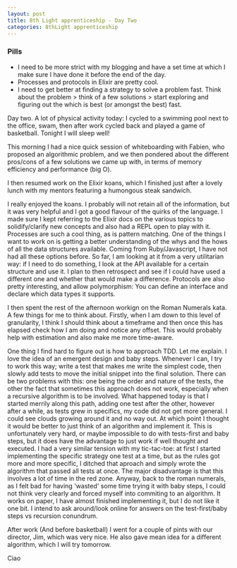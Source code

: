 ```yaml
---
layout: post
title: 8th Light apprenticeship - Day Two
categories: 8thLight apprenticeship
---
```


### Pills
 - I need to be more strict with my blogging and have a set time at which I make sure I have done it before the end of the day.
 - Processes and protocols in Elixir are pretty cool.
 - I need to get better at finding a strategy to solve a problem fast. Think about the problem > think of a few solutions > start exploring and figuring out the which is best (or amongst the best) fast.

Day two. A lot of physical activity today: I cycled to a swimming pool next to the office, swam, then after work cycled back and played a game of basketball. Tonight I will sleep well!

This morning I had a nice quick session of whiteboarding with Fabien, who proposed an algorithmic problem, and we then pondered about the different pros/cons of a few solutions we came up with, in terms of memory efficiency and performance (big O).

I then resumed work on the Elixir koans, which I finished just after a lovely lunch with my mentors featuring a humongous steak sandwich.

I really enjoyed the koans. I probably will not retain all of the information, but it was very helpful and I got a good flavour of the quirks of the language. I made sure I kept referring to the Elixir docs on the various topics to solidify/clarify new concepts and also had a REPL open to play with it. Processes are such a cool thing, as is pattern matching.
One of the things I want to work on is getting a better understanding of the whys and the hows of all the data structures available. Coming from Ruby/Javascript, I have not had all these options before. So far, I am looking at it from a very utilitarian way: if I need to do something, I look at the API available for a certain structure and use it. I plan to then retrospect and see if I could have used a different one and whether that would make a difference.
Protocols are also pretty interesting, and allow polymorphism: You can define an interface and declare which data types it supports.

I then spent the rest of the afternoon workign on the Roman Numerals kata. A few things for me to think about. Firstly, when I am down to this level of granularity, I think I should think about a timeframe and then once this has elapsed check how I am doing and notice any offset. This would probably help with estimation and also make me more time-aware. 

One thing I find hard to figure out is how to approach TDD. Let me explain. I love the idea of an emergent design and baby steps. Whenever I can, I try to work this way; write a test that makes me write the simplest code, then slowly add tests to move the initial snippet into the final solution. There can be two problems with this: one being the order and nature of the tests, the other the fact that sometimes this approach does not work, especially when a recursive algorithm is to be involved. What happened today is that I started merrily along this path, adding one test after the other, however after a while, as tests grew in specifics, my code did not get more general. I could see clouds growing around it and no way out. At which point I thought it would be better to just think of an algorithm and implement it. This is unfortunately very hard, or maybe impossible to do with tests-first and baby steps, but it does have the advantage to just work if well thought and executed. I had a very similar tension with my tic-tac-toe: at first I started implementing the specific strategy one test at a time, but as the rules got more and more specific, I ditched that aproach and simply wrote the algorithm that passed all tests at once. The major disadvantage is that this involves a lot of time in the red zone. Anyway, back to the roman numerals, as I felt bad for having 'wasted' some time trying it with baby steps, I could not think very clearly and forced myself into commiting to an algorithm. It works on paper, I have almost finished implementing it, but I do not like it one bit.
I intend to ask around/look online for answers on the test-first/baby steps vs recursion conundrum.

After work (And before basketball) I went for a couple of pints with our director, Jim, which was very nice. He also gave mean idea for a different algorithm, which I will try tomorrow.

Ciao
